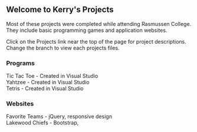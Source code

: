 ## Welcome to Kerry's Projects

Most of these projects were completed while attending Rasmussen College. They include basic programming games and application websites.

Click on the Projects link near the top of the page for project descriptions. <br>
Change the branch to view each projects files.

### Programs

Tic Tac Toe - Created in Visual Studio <br>
Yahtzee - Created in Visual Studio <br>
Tetris - Created in Visual Studio <br>

### Websites

Favorite Teams - jQuery, responsive design <br>
Lakewood Chiefs - Bootstrap, 

